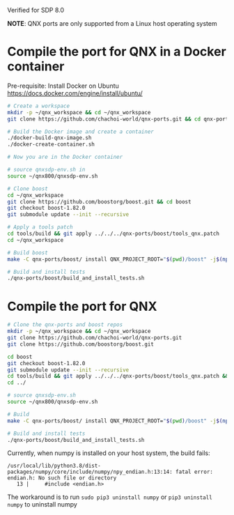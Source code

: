 Verified for SDP 8.0

**NOTE**: QNX ports are only supported from a Linux host operating system

# Compile the port for QNX in a Docker container

Pre-requisite: Install Docker on Ubuntu https://docs.docker.com/engine/install/ubuntu/
```bash
# Create a workspace
mkdir -p ~/qnx_workspace && cd ~/qnx_workspace
git clone https://github.com/chachoi-world/qnx-ports.git && cd qnx-ports

# Build the Docker image and create a container
./docker-build-qnx-image.sh
./docker-create-container.sh

# Now you are in the Docker container

# source qnxsdp-env.sh in
source ~/qnx800/qnxsdp-env.sh

# Clone boost
cd ~/qnx_workspace
git clone https://github.com/boostorg/boost.git && cd boost
git checkout boost-1.82.0
git submodule update --init --recursive

# Apply a tools patch
cd tools/build && git apply ../../../qnx-ports/boost/tools_qnx.patch
cd ~/qnx_workspace

# Build boost
make -C qnx-ports/boost/ install QNX_PROJECT_ROOT="$(pwd)/boost" -j$(nproc)

# Build and install tests
./qnx-ports/boost/build_and_install_tests.sh
```

# Compile the port for QNX
```bash
# Clone the qnx-ports and boost repos
mkdir -p ~/qnx_workspace && cd ~/qnx_workspace
git clone https://github.com/chachoi-world/qnx-ports.git
git clone https://github.com/boostorg/boost.git

cd boost
git checkout boost-1.82.0
git submodule update --init --recursive
cd tools/build && git apply ../../../qnx-ports/boost/tools_qnx.patch && cd -
cd ../

# source qnxsdp-env.sh
source ~/qnx800/qnxsdp-env.sh

# Build
make -C qnx-ports/boost/ install QNX_PROJECT_ROOT="$(pwd)/boost" -j$(nproc)

# Build and install tests
./qnx-ports/boost/build_and_install_tests.sh
```

Currently, when numpy is installed on your host system, the build fails:

```console
/usr/local/lib/python3.8/dist-packages/numpy/core/include/numpy/npy_endian.h:13:14: fatal error: endian.h: No such file or directory
   13 |     #include <endian.h>
```

The workaround is to run `sudo pip3 uninstall numpy` or `pip3 uninstall numpy` to uninstall numpy
